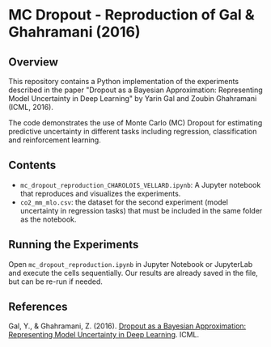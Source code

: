 # MC Dropout - Reproduction of Gal & Ghahramani (2016)

## Overview

This repository contains a Python implementation of the experiments described in the paper "Dropout as a Bayesian Approximation: Representing Model Uncertainty in Deep Learning" by Yarin Gal and Zoubin Ghahramani (ICML, 2016).

The code demonstrates the use of Monte Carlo (MC) Dropout for estimating predictive uncertainty in different tasks including regression, classification and reinforcement learning.
## Contents

* `mc_dropout_reproduction_CHAROLOIS_VELLARD.ipynb`: A Jupyter notebook that reproduces and visualizes the experiments.
* `co2_mm_mlo.csv`: the dataset for the second experiment (model uncertainty in regression tasks) that must be included in the same folder as the notebook.

## Running the Experiments

Open `mc_dropout_reproduction.ipynb` in Jupyter Notebook or JupyterLab and execute the cells sequentially. Our results are already saved in the file, but can be re-run if needed.

## References

Gal, Y., & Ghahramani, Z. (2016). [Dropout as a Bayesian Approximation: Representing Model Uncertainty in Deep Learning](http://proceedings.mlr.press/v48/gal16.pdf). ICML.
